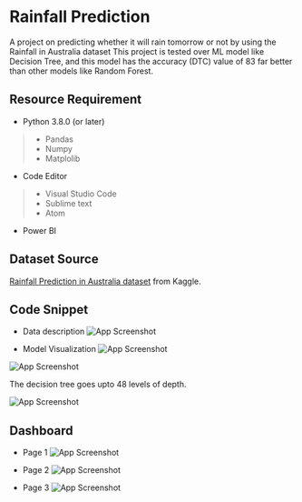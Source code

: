 # Rainfall Prediction

A project on predicting whether it will rain tomorrow or not by using the Rainfall in Australia dataset This project is tested over ML model like Decision Tree, and this model has the accuracy (DTC) value of 83 far better than other models like Random Forest.


## Resource Requirement
- Python 3.8.0 (or later)
>- Pandas
>- Numpy
>- Matplolib
- Code Editor
>- Visual Studio Code
>- Sublime text
>- Atom
- Power BI

## Dataset Source
[Rainfall Prediction in Australia dataset](https://www.kaggle.com/datasets/jsphyg/weather-dataset-rattle-package) from Kaggle.
## Code Snippet
- Data description
![App Screenshot](https://i.ibb.co/s6JFHCb/Screenshot-2024-05-30-174057.png)

- Model Visualization
![App Screenshot](https://i.ibb.co/m84MKmw/Screenshot-2024-05-30-180014.png)

![App Screenshot](https://i.ibb.co/dmptqsP/Screenshot-2024-05-30-180353.png)

The decision tree goes upto 48 levels of depth.

![App Screenshot](https://i.ibb.co/RTwpv6D/Screenshot-2024-05-30-180656.png)



## Dashboard

- Page 1
![App Screenshot](https://i.ibb.co/xh62mN1/Screenshot-2024-05-30-171334.png)

- Page 2
![App Screenshot](https://i.ibb.co/1dwKKyZ/Screenshot-2024-05-30-180931.png)

- Page 3
![App Screenshot](https://i.ibb.co/94wtLTK/Screenshot-2024-05-30-180944.png)